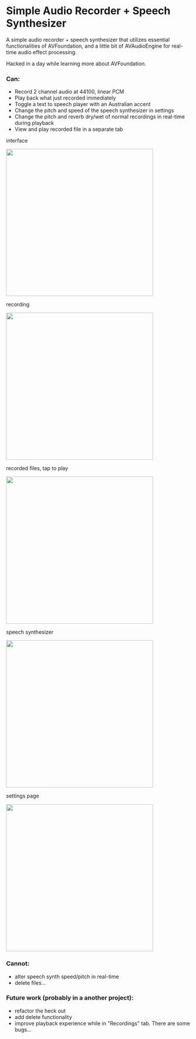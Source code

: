 # Simple Audio Recorder + Speech Synthesizer

A simple audio recorder + speech synthesizer that utilizes essential functionalities of AVFoundation, and a little bit of AVAudioEngine for real-time audio effect processing.

Hacked in a day while learning more about AVFoundation. 

### Can: 

- Record 2 channel audio at 44100, linear PCM 
- Play back what just recorded immediately
- Toggle a text to speech player with an Australian accent
- Change the pitch and speed of the speech synthesizer in settings
- Change the pitch and reverb dry/wet of normal recordings in real-time during playback
- View and play recorded file in a separate tab

interface

<img src="images/1.png" width="400"/>

recording

<img src="images/3.png" width="400"/>

recorded files, tap to play

<img src="images/5.png" width="400"/>

speech synthesizer

<img src="images/4.png" width="400"/>

settings page

<img src="images/6.png" width="400"/>

### Cannot:

- alter speech synth speed/pitch in real-time
- delete files...


### Future work (probably in a another project): 

- refactor the heck out
- add delete functionality
- improve playback experience while in "Recordings" tab. There are some bugs...
